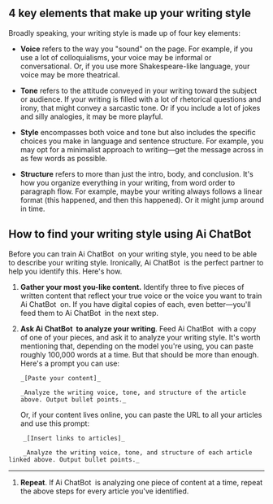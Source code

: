 ## 4 key elements that make up your writing style

Broadly speaking, your writing style is made up of four key elements: 

- **Voice** refers to the way you "sound" on the page. For example, if you use a lot of colloquialisms, your voice may be informal or conversational. Or, if you use more Shakespeare-like language, your voice may be more theatrical.   
    
- **Tone** refers to the attitude conveyed in your writing toward the subject or audience. If your writing is filled with a lot of rhetorical questions and irony, that might convey a sarcastic tone. Or if you include a lot of jokes and silly analogies, it may be more playful. 
    
- **Style** encompasses both voice and tone but also includes the specific choices you make in language and sentence structure. For example, you may opt for a minimalist approach to writing—get the message across in as few words as possible. 
    
- **Structure** refers to more than just the intro, body, and conclusion. It's how you organize everything in your writing, from word order to paragraph flow. For example, maybe your writing always follows a linear format (this happened, and then this happened). Or it might jump around in time. 
    

## How to find your writing style using Ai ChatBot 

Before you can train  Ai ChatBot  on your writing style, you need to be able to describe your writing style. Ironically,  Ai ChatBot  is the perfect partner to help you identify this. Here's how.

1. **Gather your most you-like content.** Identify three to five pieces of written content that reflect your true voice or the voice you want to train  Ai ChatBot  on. If you have digital copies of each, even better—you'll feed them to  Ai ChatBot  in the next step. 
    
2. **Ask  Ai ChatBot  to analyze your writing**. Feed  Ai ChatBot  with a copy of one of your pieces, and ask it to analyze your writing style. It's worth mentioning that, depending on the model you're using, you can paste roughly 100,000 words at a time. But that should be more than enough. Here's a prompt you can use: 
   
    ```
    _[Paste your content]_
    
    _Analyze the writing voice, tone, and structure of the article above. Output bullet points._
     ```


    Or, if your content lives online, you can paste the URL to all your articles and use this prompt: 
    
```
    _[Insert links to articles]_ 
    
    _Analyze the writing voice, tone, and structure of each article linked above. Output bullet points._
```

---
1. **Repeat**. If  Ai ChatBot  is analyzing one piece of content at a time, repeat the above steps for every article you've identified.